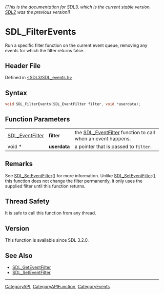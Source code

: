 ###### (This is the documentation for SDL3, which is the current stable version. [SDL2](https://wiki.libsdl.org/SDL2/) was the previous version!)
# SDL_FilterEvents

Run a specific filter function on the current event queue, removing any events for which the filter returns false.

## Header File

Defined in [<SDL3/SDL_events.h>](https://github.com/libsdl-org/SDL/blob/main/include/SDL3/SDL_events.h)

## Syntax

```c
void SDL_FilterEvents(SDL_EventFilter filter, void *userdata);
```

## Function Parameters

|                                    |              |                                                                                |
| ---------------------------------- | ------------ | ------------------------------------------------------------------------------ |
| [SDL_EventFilter](SDL_EventFilter) | **filter**   | the [SDL_EventFilter](SDL_EventFilter) function to call when an event happens. |
| void *                             | **userdata** | a pointer that is passed to `filter`.                                          |

## Remarks

See [SDL_SetEventFilter](SDL_SetEventFilter)() for more information. Unlike
[SDL_SetEventFilter](SDL_SetEventFilter)(), this function does not change
the filter permanently, it only uses the supplied filter until this
function returns.

## Thread Safety

It is safe to call this function from any thread.

## Version

This function is available since SDL 3.2.0.

## See Also

- [SDL_GetEventFilter](SDL_GetEventFilter)
- [SDL_SetEventFilter](SDL_SetEventFilter)

----
[CategoryAPI](CategoryAPI), [CategoryAPIFunction](CategoryAPIFunction), [CategoryEvents](CategoryEvents)

